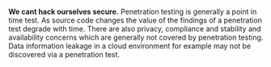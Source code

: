 **We cant hack ourselves secure.** Penetration testing is generally a
point in time test. As source code changes the value of the findings of
a penetration test degrade with time. There are also privacy, compliance
and stability and availability concerns which are generally not covered
by penetration testing. Data information leakage in a cloud environment
for example may not be discovered via a penetration test.